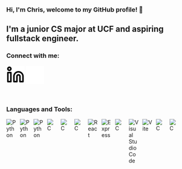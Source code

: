 ### Hi, I'm Chris, welcome to my GitHub profile! 👋

## I'm a junior CS major at UCF and aspiring fullstack engineer.

### Connect with me:

[![website](./img/linkedin-light.svg)](https://linkedin.com/in/chris-jaksec-442a0b23a#gh-light-mode-only)
[![website](./img/linkedin-dark.svg)](https://linkedin.com/in/chris-jaksec-442a0b23a#gh-dark-mode-only)

<br />

### Languages and Tools:

[<img align="left" alt="Python" width="26px" src="https://upload.wikimedia.org/wikipedia/commons/1/1f/Python_logo_01.svg" style="padding-right:10px;" />][python]
[<img align="left" alt="Python" width="26px" src="https://upload.wikimedia.org/wikipedia/commons/9/99/Unofficial_JavaScript_logo_2.svg" style="padding-right:10px;" />][javascript]
[<img align="left" alt="Python" width="26px" src="https://upload.wikimedia.org/wikipedia/commons/4/4c/Typescript_logo_2020.svg" style="padding-right:10px;" />][typescript]
[<img align="left" alt="C" width="26px" src="https://upload.wikimedia.org/wikipedia/commons/1/18/C_Programming_Language.svg" style="padding-right:10px;" />][c]
[<img align="left" alt="C" width="26px" src="https://upload.wikimedia.org/wikipedia/commons/1/18/ISO_C%2B%2B_Logo.svg" style="padding-right:10px;" />][c++]
[<img align="left" alt="C" width="26px" src="https://cdn4.iconfinder.com/data/icons/logos-and-brands/512/181_Java_logo_logos-512.png" style="padding-right:10px;" />][java]

[<img align="left" alt="React" width="26px" src="https://cdn.jsdelivr.net/gh/devicons/devicon/icons/react/react-original.svg" style="padding-right:10px;" />][react]
[<img align="left" alt="Express" width="26px" src="https://img.icons8.com/?size=100&id=2ZOaTclOqD4q&format=png&color=000000" style="padding-right:10px;" />][express]
[<img align="left" alt="C" width="26px" src="https://www.svgrepo.com/show/374118/tailwind.svg" style="padding-right:10px;" />][tailwind]

[<img align="left" alt="Visual Studio Code" width="26px" src="https://cdn.jsdelivr.net/gh/devicons/devicon/icons/vscode/vscode-original.svg" style="padding-right:10px;" />][vscode]
[<img align="left" alt="Vite" width="26px" src="https://www.svgrepo.com/show/374167/vite.svg" style="padding-right:10px;" />][vite]
[<img align="left" alt="C" width="26px" src="https://www.google.com/url?sa=i&url=https%3A%2F%2Ficonduck.com%2Ficons%2F27728%2Fnode-js&psig=AOvVaw1ohZ8ec2-Ogr54iH0H6evb&ust=1733037633011000&source=images&cd=vfe&opi=89978449&ved=0CBQQjRxqFwoTCJCJlrbCg4oDFQAAAAAdAAAAABAE" style="padding-right:10px;" />][node]
[<img align="left" alt="C" width="26px" src="https://cdn.worldvectorlogo.com/logos/mongodb-icon-1.svg" style="padding-right:10px;" />][mongodb]

<br />
<br />

[linkedin]: https://www.linkedin.com/in/chris-jaksec-442a0b23a/
[c]: https://en.wikipedia.org/wiki/C_(programming_language)
[react]: https://reactjs.org/
[express]: https://expressjs.com/
[vscode]: https://code.visualstudio.com/
[python]: https://www.python.org/
[vite]: https://vite.dev/
[javascript]: https://www.javascript.com/
[typescript]: https://www.typescriptlang.org/
[c++]: https://en.wikipedia.org/wiki/C%2B%2B
[node]: https://nodejs.org/en
[java]: https://www.java.com/en/
[mongodb]: https://www.mongodb.com/
[tailwind]: https://tailwindcss.com/
